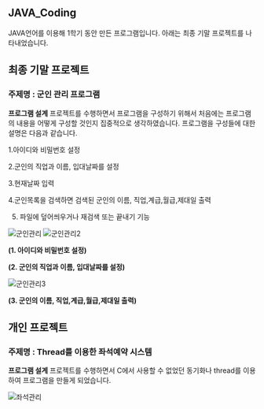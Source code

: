## JAVA_Coding

JAVA언어를 이용해 1학기 동안 만든 프로그램입니다.
아래는 최종 기말 프로젝트를 나타내었습니다.

## 최종 기말 프로젝트
### **주제명**  : 군인 관리 프로그램

**프로그램 설계**
프로젝트를 수행하면서 프로그램을 구성하기 위해서 처음에는 프로그램의 내용을 어떻게 구성할 것인지 집중적으로 생각하였습니다. 프로그램을 구성들에 대한 설명은 다음과 같습니다.

1.아이디와 비밀번호 설정

2.군인의 직업과 이름, 입대날짜를 설정

3.현재날짜 입력

4.군인목록을 검색하면 검색된 군인의 이름, 직업,계급,월급,제대일 출력 

5. 파일에 덮어씌우거나 재검색 또는 끝내기 기능

![군인관리](https://user-images.githubusercontent.com/45071833/102353332-3e00be80-3fec-11eb-9735-c4d29401860b.JPG)
![군인관리2](https://user-images.githubusercontent.com/45071833/102353341-3f31eb80-3fec-11eb-9cdd-650f6535407d.JPG)

**(1. 아이디와 비밀번호 설정)** 

**(2. 군인의 직업과 이름, 입대날짜를 설정)**

![군인관리3](https://user-images.githubusercontent.com/45071833/102353345-40fbaf00-3fec-11eb-8fb3-98d9697b2bf7.JPG)

**(3. 군인의 이름, 직업,계급,월급,제대일 출력)**

## 개인 프로젝트
### **주제명** :  Thread를 이용한 좌석예약 시스템


**프로그램 설계**
프로젝트를 수행하면서 C에서 사용할 수 없었던 동기화나 thread를 이용하여 프로그램을 만들게 되었습니다.

![좌석관리](https://user-images.githubusercontent.com/45071833/102351430-c893ee80-3fe9-11eb-8c61-d3c4bbd31dcd.JPG)




